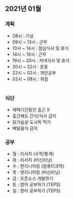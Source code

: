 ## 2021년 01월
### 계획
- 08시 : 기상
- 09시 ~ 13시 : 근무
- 13시 ~ 14시 : 점심식사 및 휴식
- 14시 ~ 19시 : 근무
- 19시 ~ 20시 : 저녁식사 및 휴식
- 20시 ~ 22시 : 운동
- 22시 ~ 02시 : 개인공부
- 02시 ~ 08시 : 취침
<br><br>

### 식단
- 재택기간동안 출근 X
- 출근해도 간식/식사 금지
- 닭가슴살 도시락 먹기
- 배달음식 금지

### 공부 
- 월 : 리서치 (수학/통계)
- 화 : 리서치 (머신러닝)
- 수 : 엔지니어링 (컴퓨터과학)
- 목 : 엔지니어링 (머신러닝)
- 금 : 오픈소스 개발하기
- 토 : 영어 공부하기 (TEPS)
- 일 : 영어 공부하기 (TEPS)


